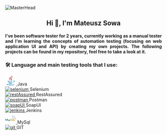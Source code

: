 
![MasterHead](https://www.lambdatest.com/resources/images/Software-Test-Management.gif)
<h2 align="center">Hi 👋, I'm Mateusz Sowa</h2>

<h4 align="justify">I've been software tester for 2 years, currently working as a manual tester and I'm learning the concepts of automation testing (focusing on web application UI and API) by creating my own projects. The following projects can be found in my repository, feel free to take a look at it.</h4>

<h3> 🛠 Language and main testing tools that I use:</h3>
 
 
<a href="https://www.java.com" target="_blank" rel="noreferrer"> <img src="https://raw.githubusercontent.com/devicons/devicon/master/icons/java/java-original.svg" alt="java" width="35" height="35"/> </a> Java <br/>
<a href="https://www.selenium.dev" target="_blank" rel="noreferrer"> <img src="https://raw.githubusercontent.com/detain/svg-logos/780f25886640cef088af994181646db2f6b1a3f8/svg/selenium-logo.svg" alt="selenium" width="35" height="35"/> </a> Selenium<br/>
<a href="https:/rest-assured.io" target="_blank" rel="noreferrer"> <img src="https://rest-assured.io/img/logo-transparent.png" alt="restAssured" width="35" height="35"/> </a> RestAssured<br/>
<a href="https://postman.com" target="_blank" rel="noreferrer"> <img src="https://www.vectorlogo.zone/logos/getpostman/getpostman-icon.svg" alt="postman" width="35" height="35"/> </a> Postman<br/>
<a href="https://www.soapui.org" target="_blank" rel="noreferrer"> <img src="https://icons.iconarchive.com/icons/papirus-team/papirus-apps/256/soapui-icon.png" alt="soapUI" width="35" height="35"/> </a> SoapUI<br/>
<a href="https://www.jenkins.io" target="_blank" rel="noreferrer"> <img src="https://www.vectorlogo.zone/logos/jenkins/jenkins-icon.svg" alt="jenkins" width="35" height="35"/> </a> Jenkins<br/>
<a href="https://www.mysql.com/" target="_blank" rel="noreferrer"> <img src="https://raw.githubusercontent.com/devicons/devicon/master/icons/mysql/mysql-original-wordmark.svg" alt="mysql" width="35" height="35"/> </a> MySql<br/>
<a href="https://git-scm.com/" target="_blank" rel="noreferrer"> <img src="https://www.vectorlogo.zone/logos/git-scm/git-scm-icon.svg" alt="git" width="35" height="35"/> </a> GIT

